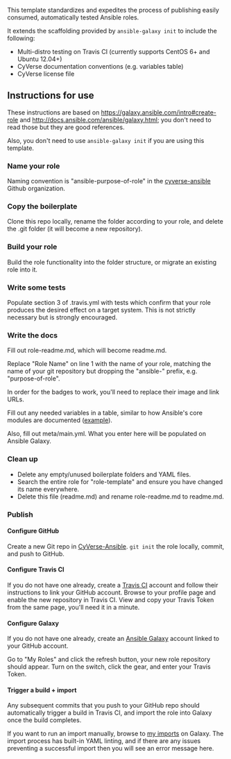 This template standardizes and expedites the process of publishing easily consumed, automatically tested Ansible roles.

It extends the scaffolding provided by `ansible-galaxy init` to include the following:
- Multi-distro testing on Travis CI (currently supports CentOS 6+ and Ubuntu 12.04+)
- CyVerse documentation conventions (e.g. variables table)
- CyVerse license file

## Instructions for use
These instructions are based on https://galaxy.ansible.com/intro#create-role and http://docs.ansible.com/ansible/galaxy.html; you don't need to read those but they are good references.

Also, you don't need to use `ansible-galaxy init` if you are using this template.

### Name your role
Naming convention is "ansible-purpose-of-role" in the [cyverse-ansible](https://github.com/cyverse-ansible) Github organization.

### Copy the boilerplate
Clone this repo locally, rename the folder according to your role, and delete the .git folder (it will become a new repository).

### Build your role
Build the role functionality into the folder structure, or migrate an existing role into it.

### Write some tests
Populate section 3 of .travis.yml with tests which confirm that your role produces the desired effect on a target system. This is not strictly necessary but is strongly encouraged.

### Write the docs
Fill out role-readme.md, which will become readme.md.

Replace "Role Name" on line 1 with the name of your role, matching the name of your git repository but dropping the "ansible-" prefix, e.g. "purpose-of-role".

In order for the badges to work, you'll need to replace their image and link URLs.

Fill out any needed variables in a table, similar to how Ansible's core modules are documented ([example](http://docs.ansible.com/ansible/copy_module.html)).

Also, fill out meta/main.yml. What you enter here will be populated on Ansible Galaxy.

### Clean up
- Delete any empty/unused boilerplate folders and YAML files.
- Search the entire role for "role-template" and ensure you have changed its name everywhere.
- Delete this file (readme.md) and rename role-readme.md to readme.md.

### Publish

#### Configure GitHub
Create a new Git repo in [CyVerse-Ansible](https://github.com/cyverse-ansible). `git init` the role locally, commit, and push to GitHub.

#### Configure Travis CI
If you do not have one already, create a [Travis CI](https://travis-ci.org/) account and follow their instructions to link your GitHub account. Browse to your profile page and enable the new repository in Travis CI. View and copy your Travis Token from the same page, you'll need it in a minute.

#### Configure Galaxy
If you do not have one already, create an [Ansible Galaxy](https://galaxy.ansible.com/) account linked to your GitHub account.

Go to "My Roles" and click the refresh button, your new role repository should appear. Turn on the switch, click the gear, and enter your Travis Token.

#### Trigger a build + import
Any subsequent commits that you push to your GitHub repo should automatically trigger a build in Travis CI, and import the role into Galaxy once the build completes.

If you want to run an import manually, browse to [my imports](https://galaxy.ansible.com/imports) on Galaxy. The import process has built-in YAML linting, and if there are any issues preventing a successful import then you will see an error message here.
